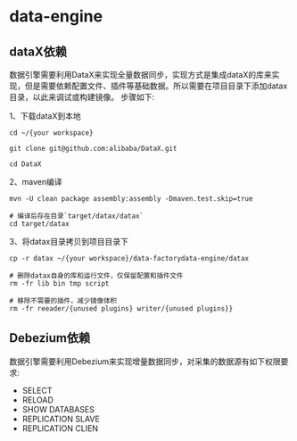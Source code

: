 # data-engine

## dataX依赖

数据引擎需要利用DataX来实现全量数据同步，实现方式是集成dataX的库来实现，但是需要依赖配置文件、插件等基础数据。所以需要在项目目录下添加datax目录，以此来调试或构建镜像。
步骤如下:

1、下载dataX到本地
```shell
cd ~/{your workspace}

git clone git@github.com:alibaba/DataX.git

cd DataX
```


2、maven编译

```shell
mvn -U clean package assembly:assembly -Dmaven.test.skip=true

# 编译后存在目录`target/datax/datax`
cd target/datax

```

3、将datax目录拷贝到项目目录下

```shell
cp -r datax ~/{your workspace}/data-factorydata-engine/datax

# 删除datax自身的库和运行文件，仅保留配置和插件文件
rm -fr lib bin tmp script

# 移除不需要的插件，减少镜像体积
rm -fr reeader/{unused plugins} writer/{unused plugins}}

```

## Debezium依赖

数据引擎需要利用Debezium来实现增量数据同步，对采集的数据源有如下权限要求:

- SELECT
- RELOAD
- SHOW DATABASES
- REPLICATION SLAVE
- REPLICATION CLIEN





